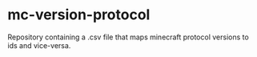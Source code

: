 # mc-version-protocol
Repository containing a .csv file that maps minecraft protocol versions to ids and vice-versa.
